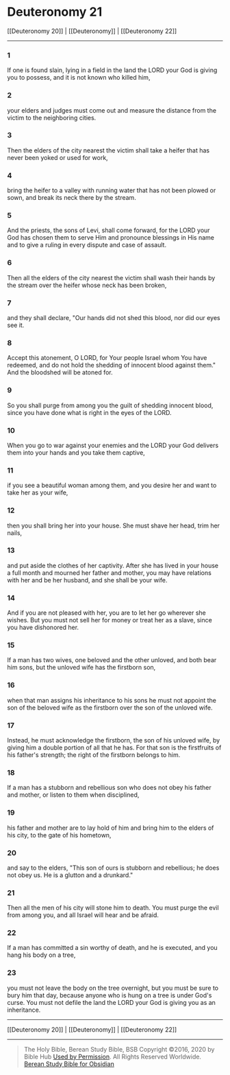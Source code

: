 # Deuteronomy 21

[[Deuteronomy 20]] | [[Deuteronomy]] | [[Deuteronomy 22]]

---

### 1
If one is found slain, lying in a field in the land the LORD your God is giving you to possess, and it is not known who killed him,

### 2
your elders and judges must come out and measure the distance from the victim to the neighboring cities.

### 3
Then the elders of the city nearest the victim shall take a heifer that has never been yoked or used for work,

### 4
bring the heifer to a valley with running water that has not been plowed or sown, and break its neck there by the stream.

### 5
And the priests, the sons of Levi, shall come forward, for the LORD your God has chosen them to serve Him and pronounce blessings in His name and to give a ruling in every dispute and case of assault.

### 6
Then all the elders of the city nearest the victim shall wash their hands by the stream over the heifer whose neck has been broken,

### 7
and they shall declare, "Our hands did not shed this blood, nor did our eyes see it.

### 8
Accept this atonement, O LORD, for Your people Israel whom You have redeemed, and do not hold the shedding of innocent blood against them." And the bloodshed will be atoned for.

### 9
So you shall purge from among you the guilt of shedding innocent blood, since you have done what is right in the eyes of the LORD.

### 10
When you go to war against your enemies and the LORD your God delivers them into your hands and you take them captive,

### 11
if you see a beautiful woman among them, and you desire her and want to take her as your wife,

### 12
then you shall bring her into your house. She must shave her head, trim her nails,

### 13
and put aside the clothes of her captivity. After she has lived in your house a full month and mourned her father and mother, you may have relations with her and be her husband, and she shall be your wife.

### 14
And if you are not pleased with her, you are to let her go wherever she wishes. But you must not sell her for money or treat her as a slave, since you have dishonored her.

### 15
If a man has two wives, one beloved and the other unloved, and both bear him sons, but the unloved wife has the firstborn son,

### 16
when that man assigns his inheritance to his sons he must not appoint the son of the beloved wife as the firstborn over the son of the unloved wife.

### 17
Instead, he must acknowledge the firstborn, the son of his unloved wife, by giving him a double portion of all that he has. For that son is the firstfruits of his father's strength; the right of the firstborn belongs to him.

### 18
If a man has a stubborn and rebellious son who does not obey his father and mother, or listen to them when disciplined,

### 19
his father and mother are to lay hold of him and bring him to the elders of his city, to the gate of his hometown,

### 20
and say to the elders, "This son of ours is stubborn and rebellious; he does not obey us. He is a glutton and a drunkard."

### 21
Then all the men of his city will stone him to death. You must purge the evil from among you, and all Israel will hear and be afraid.

### 22
If a man has committed a sin worthy of death, and he is executed, and you hang his body on a tree,

### 23
you must not leave the body on the tree overnight, but you must be sure to bury him that day, because anyone who is hung on a tree is under God's curse. You must not defile the land the LORD your God is giving you as an inheritance.

---

[[Deuteronomy 20]] | [[Deuteronomy]] | [[Deuteronomy 22]]

---

> The Holy Bible, Berean Study Bible, BSB
> Copyright &copy;2016, 2020 by Bible Hub
> [Used by Permission](https://berean.bible/terms.htm). All Rights Reserved Worldwide.
> [Berean Study Bible for Obsidian](https://github.com/gapmiss/berean-study-bible-for-obsidian)</small>

